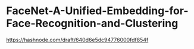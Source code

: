 # FaceNet-A-Unified-Embedding-for-Face-Recognition-and-Clustering
https://hashnode.com/draft/640d6e5dc94776000fdf854f
